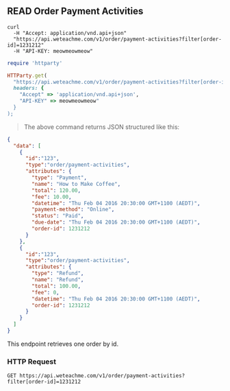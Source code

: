 ## READ Order Payment Activities

```shell
curl 
  -H "Accept: application/vnd.api+json" 
  "https://api.weteachme.com/v1/order/payment-activities?filter[order-id]=1231212"
  -H "API-KEY: meowmeowmeow"
```

```ruby
require 'httparty'

HTTParty.get(
  "https://api.weteachme.com/v1/order/payment-activities?filter[order-id]=1231212", 
  headers: {
    "Accept" => 'application/vnd.api+json', 
    "API-KEY" => meowmeowmeow"
  }
);

```

> The above command returns JSON structured like this:

```json
{
  "data": [
    {
      "id":"123",
      "type":"order/payment-activities",
      "attributes": {
        "type": "Payment",
        "name": "How to Make Coffee",
        "total": 120.00,
        "fee": 10.00,
        "datetime": "Thu Feb 04 2016 20:30:00 GMT+1100 (AEDT)",
        "payment-method": "Online",
        "status": "Paid",
        "due-date": "Thu Feb 04 2016 20:30:00 GMT+1100 (AEDT)",
        "order-id": 1231212
      }
    },
    {
      "id":"123",
      "type":"order/payment-activities",
      "attributes": {
        "type": "Refund",
        "name": "Refund",
        "total": 100.00,
        "fee": 0,
        "datetime": "Thu Feb 04 2016 20:30:00 GMT+1100 (AEDT)",
        "order-id": 1231212
      }
    }
  ]
}
```

This endpoint retrieves one order by id.

### HTTP Request

`GET https://api.weteachme.com/v1/order/payment-activities?filter[order-id]=1231212`

